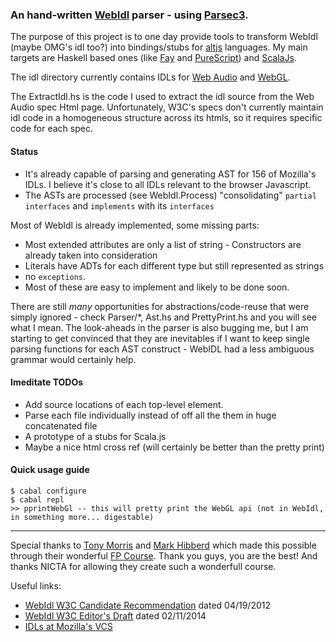 ### An hand-written [WebIdl](http://www.w3.org/TR/WebIDL/) parser - using [Parsec3](http://hackage.haskell.org/package/parsec3).

The purpose of this project is to one day provide tools to transform WebIdl (maybe OMG's idl too?) into bindings/stubs for [altjs](altjs.org) languages. My main targets are Haskell based ones (like [Fay](http://fay-lang.org) and [PureScript](http://purescript.readthedocs.org/)) and [ScalaJs](http://www.scala-js.org/).

The idl directory currently contains IDLs for [Web Audio](http://www.w3.org/TR/webaudio/) and [WebGL](http://www.khronos.org/registry/webgl/specs/latest/1.0/).

The ExtractIdl.hs is the code I used to extract the idl source from the Web Audio spec Html page. Unfortunately, W3C's specs don't currently maintain idl code in a homogeneous structure across its htmls, so it requires specific code for each spec.

#### Status

  * It's already capable of parsing and generating AST for 156 of Mozilla's IDLs. I believe it's close to all IDLs relevant to the browser Javascript. 
  * The ASTs are processed (see WebIdl.Process) "consolidating" `partial interfaces` and `implements` with its `interfaces`

Most of WebIdl is already implemented, some missing parts:

 * Most extended attributes are only a list of string - Constructors are already taken into consideration
 * Literals have ADTs for each different type but still represented as strings
 * no `exceptions`.
 * Most of these are easy to implement and likely to be done soon.

There are still *many* opportunities for abstractions/code-reuse that were simply ignored - check Parser/*, Ast.hs and PrettyPrint.hs and you will see what I mean. The look-aheads in the parser is also bugging me, but I am starting to get convinced that they are inevitables if I want to keep single parsing functions for each AST construct - WebIDL had a less ambiguous grammar would certainly help.

#### Imeditate TODOs

  * Add source locations of each top-level element.
  * Parse each file individually instead of off all the them in huge concatenated file
  * A prototype of a stubs for Scala.js
  * Maybe a nice html cross ref (will certainly be better than the pretty print)

#### Quick usage guide

```
$ cabal configure
$ cabal repl
>> pprintWebGl -- this will pretty print the WebGL api (not in WebIdl, in something more... digestable)
```

-------------


Special thanks to [Tony Morris](http://blog.tmorris.net/) and [Mark Hibberd](https://twitter.com/markhibberd) which made this possible through their wonderful [FP Course](https://github.com/NICTA/course). Thank you guys, you are the best! And thanks NICTA for allowing they create such a wonderfull course.

Useful links:

 * [WebIdl W3C Candidate Recommendation](http://www.w3.org/TR/WebIDL/) dated 04/19/2012
 * [WebIdl W3C Editor's Draft](http://heycam.github.io/webidl/) dated 02/11/2014
 * [IDLs at Mozilla's VCS](http://mxr.mozilla.org/mozilla-central/source/dom/webidl/)
